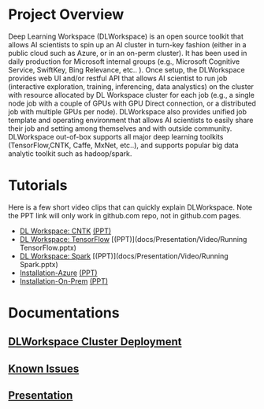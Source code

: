 # [](#header-1)Project Overview

Deep Learning Workspace (DLWorkspace) is an open source toolkit that allows AI scientists to spin up an AI cluster in turn-key fashion (either in a public cloud such as Azure, or in an on-perm cluster). It has been used in daily production for Microsoft internal groups (e.g., Microsoft Cognitive Service, SwiftKey, Bing Relevance, etc.. ).
Once setup, the DLWorkspace provides web UI and/or restful API that allows AI scientist to run job (interactive exploration, training, inferencing, data analystics)
on the cluster with resource allocated by DL Workspace cluster for each job (e.g., a single node job with a couple of GPUs with GPU Direct connection, or a distributed job with multiple GPUs per node). DLWorkspace also provides
unified job template and operating environment that allows AI scientists to easily share their job and setting among themselves and with outside community. DLWorkspace out-of-box supports all major deep learning toolkits (TensorFlow,CNTK, Caffe, MxNet, etc..), and supports popular big data analytic toolkit such as hadoop/spark. 

# [](#header-2)Tutorials

Here is a few short video clips that can quickly explain DLWorkspace. Note the PPT link will only work in github.com repo, not in github.com pages. 

* [DL Workspace: CNTK](https://youtu.be/3O0uwUwPRho) [(PPT)](docs/Presentation/Video/Running_CNTK.pptx)
* [DL Workspace: TensorFlow](https://youtu.be/Xa7exVurUmE) [(PPT)](docs/Presentation/Video/Running TensorFlow.pptx)
* [DL Workspace: Spark](https://youtu.be/9kV9_w-eQYY) [(PPT)](docs/Presentation/Video/Running Spark.pptx)
* [Installation-Azure](https://youtu.be/inDcl85-TRw) [(PPT)](docs/Presentation/Video/Installation-Azure.pptx)
* [Installation-On-Prem](https://youtu.be/nKLmt8Ace50) [(PPT)](docs/Presentation/Video/Installation-On-Perm.pptx)

# [](#header-3)Documentations

## [DLWorkspace Cluster Deployment](docs/deployment/Readme.md)

## [Known Issues](docs/KnownIssues/Readme.md)

## [Presentation](docs/presentation/1707/Readme.md)

